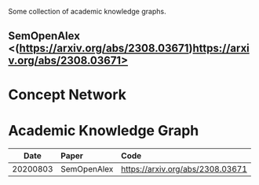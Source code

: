 Some collection of  academic knowledge graphs.


## SemOpenAlex <(https://arxiv.org/abs/2308.03671)https://arxiv.org/abs/2308.03671>


# Concept Network

# Academic Knowledge Graph
| Date | Paper | Code |
| :-----: | :---- | :---- |
| 20200803 | SemOpenAlex | <https://arxiv.org/abs/2308.03671> |
